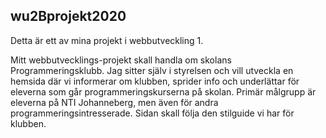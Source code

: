 ## wu2Bprojekt2020

Detta är ett av mina projekt i webbutveckling 1.

Mitt webbutvecklings-projekt skall handla om skolans Programmeringsklubb. Jag sitter själv i styrelsen och vill utveckla en hemsida där vi informerar om klubben, sprider info och underlättar för eleverna som går programmeringskurserna på skolan. Primär målgrupp är eleverna på NTI Johanneberg, men även för andra programmeringsintresserade. Sidan skall följa den stilguide vi har för klubben.
